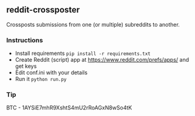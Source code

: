 ## reddit-crossposter

Crossposts submissions from one (or multiple) subreddits to another.

### Instructions

-   Install requirements `pip install -r requirements.txt`
-   Create Reddit (script) app at <https://www.reddit.com/prefs/apps/> and get keys
-   Edit conf.ini with your details
-   Run it `python run.py`

### Tip

BTC - 1AYSiE7mhR9XshtS4mU2rRoAGxN8wSo4tK
